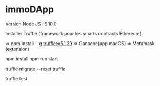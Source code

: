 # immoDApp

Version Node JS : 9.10.0

Installer Truffle (framework pour les smarts contracts Ethereum):

=> npm install --g truffle@5.1.39
=> Ganache(app macOS)
=> Metamask (extension)

npm install
npm run start

truffle  migrate --reset
truffle

truffle test

